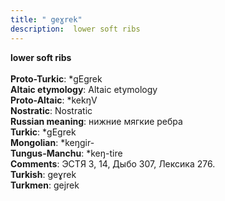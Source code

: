 ```yaml
---
title: " geɣrek"
description:  lower soft ribs
---
```

<p data-pagefind-weight="0.5">
<strong> lower soft ribs</strong><br><br>
<strong>Proto-Turkic</strong>:  *gEgrek<br>
<strong>Altaic etymology</strong>:  Altaic etymology<br>
<strong> Proto-Altaic</strong>:  *kekŋV<br>
<strong>Nostratic</strong>:  Nostratic<br>
<strong>Russian meaning</strong>:  нижние мягкие ребра<br>
<strong>Turkic</strong>:  *gEgrek<br>
<strong>Mongolian</strong>:  *keŋgir-<br>
<strong>Tungus-Manchu</strong>:  *keŋ-tire<br>
<strong>Comments</strong>:  ЭСТЯ 3, 14, Дыбо 307, Лексика 276.<br>
<strong>Turkish</strong>:  geɣrek<br>
<strong>Turkmen</strong>:  gejrek<br>

</p>
